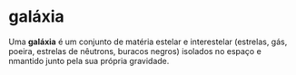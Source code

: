 # galáxia

Uma **galáxia** é um conjunto de matéria estelar e interestelar (estrelas, gás, poeira, estrelas de nêutrons, buracos negros) isolados no espaço e nmantido junto pela sua própria gravidade.
